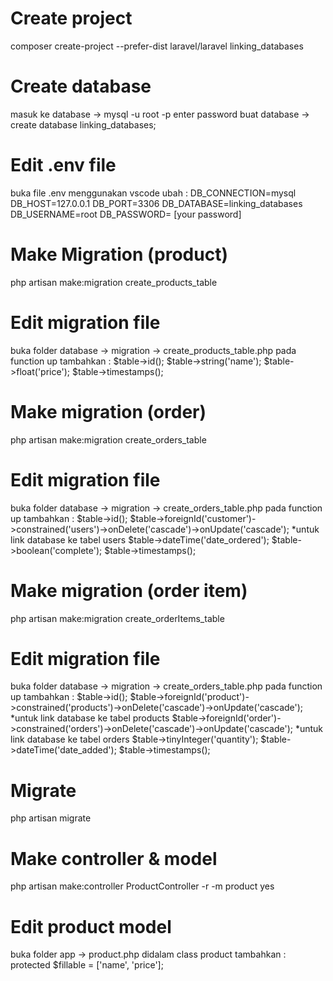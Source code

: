 # Create project
composer create-project --prefer-dist laravel/laravel linking_databases

# Create database
masuk ke database -> mysql -u root -p
enter password
buat database -> create database linking_databases;

# Edit .env file
buka file .env menggunakan vscode 
ubah :
DB_CONNECTION=mysql
DB_HOST=127.0.0.1
DB_PORT=3306
DB_DATABASE=linking_databases
DB_USERNAME=root
DB_PASSWORD= [your password]

# Make Migration (product)
php artisan make:migration create_products_table

# Edit migration file
buka folder database -> migration -> create_products_table.php
pada function up tambahkan :
            $table->id();
            $table->string('name');
            $table->float('price');
            $table->timestamps();

# Make migration (order)
php artisan make:migration create_orders_table

# Edit migration file
buka folder database -> migration -> create_orders_table.php
pada function up tambahkan :
            $table->id();
            $table->foreignId('customer')->constrained('users')->onDelete('cascade')->onUpdate('cascade');  *untuk link database ke tabel users
            $table->dateTime('date_ordered');
            $table->boolean('complete');
            $table->timestamps();
            
# Make migration (order item)
php artisan make:migration create_orderItems_table

# Edit migration file
buka folder database -> migration -> create_orders_table.php
pada function up tambahkan :
            $table->id();
            $table->foreignId('product')->constrained('products')->onDelete('cascade')->onUpdate('cascade');  *untuk link database ke tabel products
            $table->foreignId('order')->constrained('orders')->onDelete('cascade')->onUpdate('cascade');  *untuk link database ke tabel orders
            $table->tinyInteger('quantity');
            $table->dateTime('date_added');
            $table->timestamps();
            
# Migrate
php artisan migrate

# Make controller & model
php artisan make:controller ProductController -r -m product
yes

# Edit product model
buka folder app -> product.php
didalam class product tambahkan :
            protected $fillable = ['name', 'price'];
            
# 
